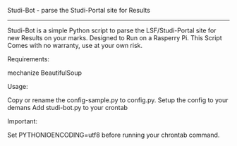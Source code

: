 Studi-Bot - parse the Studi-Portal site for Results

---

Studi-Bot is a simple Python script to parse the LSF/Studi-Portal site for new Results on your marks. 
Designed to Run on a Rasperry Pi. 
This Script Comes with no warranty, use at your own risk.

Requirements:

mechanize
BeautifulSoup

Usage:

Copy or rename the config-sample.py to config.py.
Setup the config to your demans
Add studi-bot.py to your crontab

Important:

Set PYTHONIOENCODING=utf8 before running your chrontab command.
